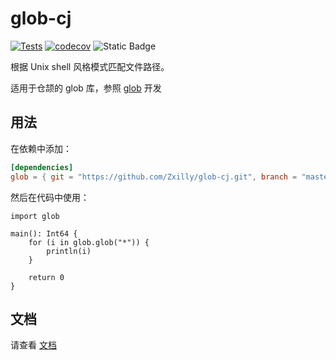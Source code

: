 # glob-cj

[![Tests](https://github.com/Zxilly/glob-cj/actions/workflows/test.yml/badge.svg)](https://github.com/Zxilly/glob-cj/actions/workflows/test.yml)
[![codecov](https://codecov.io/github/Zxilly/glob-cj/graph/badge.svg?token=NAA9HM8BQE)](https://codecov.io/github/Zxilly/glob-cj)
![Static Badge](https://img.shields.io/badge/%E4%BB%93%E9%A2%89-green)

根据 Unix shell 风格模式匹配文件路径。

适用于仓颉的 glob 库，参照 [glob](https://github.com/rust-lang/glob) 开发

## 用法

在依赖中添加：

```toml
[dependencies]
glob = { git = "https://github.com/Zxilly/glob-cj.git", branch = "master" }
```

然后在代码中使用：

```cangjie
import glob

main(): Int64 {
    for (i in glob.glob("*")) {
        println(i)
    }

    return 0
}
```

## 文档

请查看 [文档](https://glob.cj.zxilly.dev)